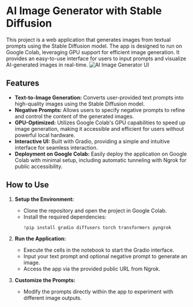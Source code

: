 # AI Image Generator with Stable Diffusion

This project is a web application that generates images from textual prompts using the Stable Diffusion model. The app is designed to run on Google Colab, leveraging GPU support for efficient image generation. It provides an easy-to-use interface for users to input prompts and visualize AI-generated images in real-time.
![AI Image Generator UI](AI-Image-Generator/AI%20Image%20Generator%20UI.png)


## Features

- **Text-to-Image Generation:** Converts user-provided text prompts into high-quality images using the Stable Diffusion model.
- **Negative Prompts:** Allows users to specify negative prompts to refine and control the content of the generated images.
- **GPU-Optimized:** Utilizes Google Colab's GPU capabilities to speed up image generation, making it accessible and efficient for users without powerful local hardware.
- **Interactive UI:** Built with Gradio, providing a simple and intuitive interface for seamless interaction.
- **Deployment on Google Colab:** Easily deploy the application on Google Colab with minimal setup, including automatic tunneling with Ngrok for public accessibility.

## How to Use

1. **Setup the Environment:**
   - Clone the repository and open the project in Google Colab.
   - Install the required dependencies:
     ```bash
     !pip install gradio diffusers torch transformers pyngrok
     ```

2. **Run the Application:**
   - Execute the cells in the notebook to start the Gradio interface.
   - Input your text prompt and optional negative prompt to generate an image.
   - Access the app via the provided public URL from Ngrok.

3. **Customize the Prompts:**
   - Modify the prompts directly within the app to experiment with different image outputs.

